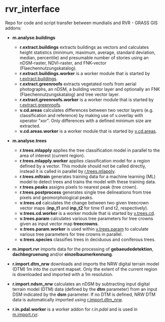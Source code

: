 # rvr_interface
Repo for code and script transfer between mundialis and RVR - GRASS GIS addons:

- **m.analyse.buildings**
  - **r.extract.buildings** extracts buildings as vectors and calculates height statistics (minimum, maximum, average, standard deviation, median, percentile) and presumable number of stories using an nDSM-raster, NDVI-raster, and FNK-vector (Flaechennutzungskatalog).
  - **r.extract.buildings.worker** is a worker module that is started by
<a href="grass-gis-addons/m.analyse.buildings/r.extract.buildings.html">r.extract.buildings</a>.
  - **r.extract.greenroofs** extracts vegetated roofs from aerial photographs, an nDSM, a building vector layer and optionally an FNK (Flaechennutzungskatalog) and tree vector layer.
  - **r.extract.greenroofs.worker** is a worker module that is started by
<a href="r.extract.greenroofs.html">r.extract.greenroofs</a>.
  - **v.cd.areas** calculates differences between two vector layers (e.g. classification and reference) by making use of v.overlay with operator "xor". Only differences with a defined minimum size are extracted.
  - **v.cd.areas.worker** is a worker module that is started by
<a href="v.cd.areas.html">v.cd.areas</a>.


- **m.analyse.trees**
  - **r.trees.mlapply** applies the tree classification model
in parallel to the area of interest (current region).
  - **r.trees.mlapply.worker** applies classification model for a region
defined by a vector. This module should not be called directly, instead
it is called in parallel by <a href="r.trees.mlapply.html">r.trees.mlapply</a>.
  - **r.trees.mltrain** generates training data for a machine learning (ML) model to detect trees and trains the model with these training data.
  - **r.trees.peaks** assigns pixels to nearest peak (tree crown).
  - **r.trees.postprocess** generates single tree delineations from tree pixels and geomorphological peaks.
  - **v.trees.cd** calculates the change between two given treecrown vector maps (<b>inp_t1</b> and <b>inp_t2</b> for time t1 and t2, respectively).
  - **v.trees.cd.worker** is a worker module that is started by <a href="v.trees.cd.html">v.trees.cd</a>.
  - **v.trees.param** calculates various tree parameters for tree crowns given as input vector map <b>treecrowns</b>.
  - **v.trees.param.worker** is used within <a href="v.trees.param.html">v.trees.param</a> to calculate various tree parameters for tree crowns in parallel.
  - **v.trees.species** classifies trees in deciduous and coniferous trees.

- **m.import.rvr** imports data for the processing of <b>gebaeudedetektion</b>,
<b>dachbegruenung</b> and/or <b>einzelbaumerkennung</b>.



- **r.import.dtm_nrw** downloads and imports the NRW digital terrain model (DTM) 1m into the current mapset. Only the extent of the current region is downloaded and imported with a 1m resolution.

- **r.import.ndsm_nrw** calculates an nDSM by subtracting input digital terrain model (DTM) data (defined by the <b>dtm</b> parameter) from an input DSM indicated by the <b>dsm</b> parameter. If no DTM is defined, NRW DTM data is automatically imported using <a href="r.import.dtm_nrw.html">r.import.dtm_nrw</a>.

- **r.in.pdal.worker** is a worker addon for <em>r.in.pdal</em> and is used in <a href="m.import.rvr.html">m.import.rvr</a>.
